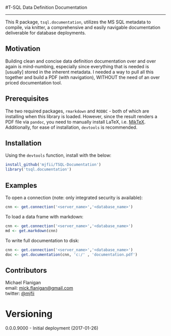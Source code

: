 #T-SQL Data Definition Documentation

---

This R package, `tsql.documentation`, utilizes the MS SQL metadata to compile, via knitter, a comprehensive and easily navigable documentation deliverable for database deployments.

## Motivation

Building clean and concise data definition documentation over and over again is mind-numbing, especially since everything that is needed is [usually] stored in the inherent metadata.  I needed a way to pull all this together and build a PDF (with navigation), WITHOUT the need of an over priced documentation tool.

## Prerequisites

The two required packages, `rmarkdown` and `RODBC` - both of which are installing when this library is loaded.  However, since the result renders a PDF file via `pandoc`, you need to manually install LaTeX, i.e. [MikTeX](https://miktex.org/).  Additionally, for ease of installation, `devtools` is recommended.

## Installation

Using the `devtools` function, install with the below:

```r
install_github('mjfii/TSQL-Documentation')
library('tsql.documentation')
```

## Examples

To open a connection (note: only integrated security is available):

```r
cnn <- get.connection('<server_name>','<database_name>')
```

To load a data frame with markdown:
```r
cnn <- get.connection('<server_name>','<database_name>')  
md <- get.markdown(cnn)  
```

To write full documentation to disk:
```r
cnn <- get.connection('<server_name>','<database_name>')  
doc <- get.documentation(cnn, 'c:/' , 'documentation.pdf')  
```

## Contributors

Michael Flanigan  
 email: [mick.flanigan@gmail.com](mick.flanigan@gmail.com)  
 twitter: [@mjfii](https://twitter.com/mjfii)  

# Versioning

0.0.0.9000 - Initial deployment (2017-01-26)